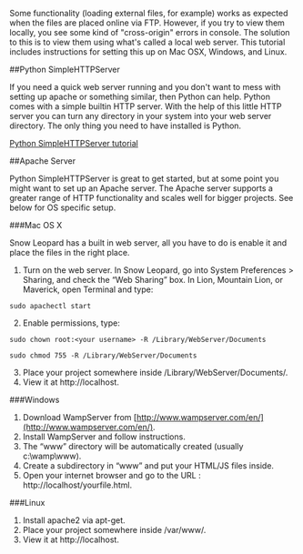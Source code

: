 Some functionality (loading external files, for example) works as expected when the files are placed online via FTP. However, if you try to view them locally, you see some kind of "cross-origin" errors in console. The solution to this is to view them using what's called a local web server. This tutorial includes instructions for setting this up on Mac OSX, Windows, and Linux.

##Python SimpleHTTPServer

If you need a quick web server running and you don't want to mess with setting up apache or something similar, then Python can help. Python comes with a simple builtin HTTP server. With the help of this little HTTP server you can turn any directory in your system into your web server directory. The only thing you need to have installed is Python.

[Python SimpleHTTPServer tutorial](http://www.linuxjournal.com/content/tech-tip-really-simple-http-server-python)

##Apache Server

Python SimpleHTTPServer is great to get started, but at some point you might want to set up an Apache server. The Apache server supports a greater range of HTTP functionality and scales well for bigger projects. See below for OS specific setup.

###Mac OS X

Snow Leopard has a built in web server, all you have to do is enable it and place the files in the right place.

1. Turn on the web server. In Snow Leopard, go into Sys­tem Pref­er­ences > Shar­ing, and check the “Web Shar­ing” box. In Lion, Mountain Lion, or Maverick, open Terminal and type:
```
sudo apachectl start
```
2. Enable permissions, type:
```
sudo chown root:<your username> -R /Library/WebServer/Documents

sudo chmod 755 -R /Library/WebServer/Documents
```
3. Place your project somewhere inside /Library/WebServer/Documents/.
4. View it at http://localhost.


###Windows

1. Download WampServer from [http://www.wampserver.com/en/](http://www.wampserver.com/en/).
2. Install WampServer and follow instructions.
3. The “www” directory will be automatically created (usually c:\wamp\www).
4. Create a subdirectory in “www” and put your HTML/JS files inside.
5. Open your internet browser and go to the URL : http://localhost/yourfile.html.


###Linux

1. Install apache2 via apt-get.
2. Place your project somewhere inside /var/www/.
3. View it at http://localhost.
